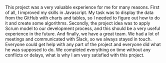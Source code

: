 This project was a very valuable experience for me for many reasons. First of all, I improved my skills in Javascript. My task was to display the data from the GitHub with charts and tables, so I needed to figure out how to do it and create some algorithms. Secondly, the project idea was to apply Scrum model to our development process, and this should be a very useful experience in the future. And finally, we have a great team. We had a lot of meetings and communicated with Slack, so we always stayed in touch. Everyone could get help with any part of the project and everyone did what he was supposed to do. We completed everything on time without any conflicts or delays, what is why I am very satisfied with this project.
